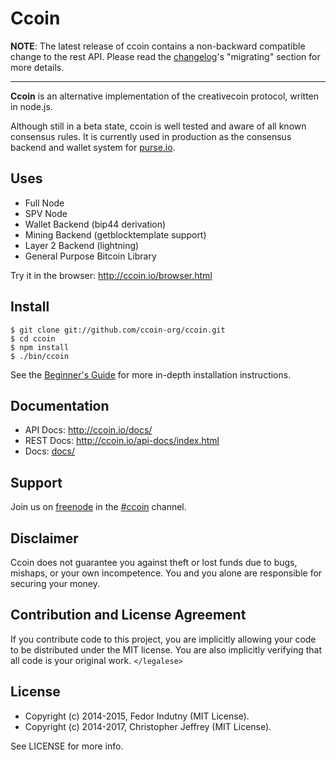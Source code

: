 # Ccoin

__NOTE__: The latest release of ccoin contains a non-backward compatible change
to the rest API. Please read the [changelog]'s "migrating" section for more
details.

---

**Ccoin** is an alternative implementation of the creativecoin protocol, written in
node.js.

Although still in a beta state, ccoin is well tested and aware of all known
consensus rules. It is currently used in production as the consensus backend
and wallet system for [purse.io][purse].

## Uses

- Full Node
- SPV Node
- Wallet Backend (bip44 derivation)
- Mining Backend (getblocktemplate support)
- Layer 2 Backend (lightning)
- General Purpose Bitcoin Library

Try it in the browser: http://ccoin.io/browser.html

## Install

```
$ git clone git://github.com/ccoin-org/ccoin.git
$ cd ccoin
$ npm install
$ ./bin/ccoin
```

See the [Beginner's Guide][guide] for more in-depth installation instructions.

## Documentation

- API Docs: http://ccoin.io/docs/
- REST Docs: http://ccoin.io/api-docs/index.html
- Docs: [docs/](docs/README.md)

## Support

Join us on [freenode][freenode] in the [#ccoin][irc] channel.

## Disclaimer

Ccoin does not guarantee you against theft or lost funds due to bugs, mishaps,
or your own incompetence. You and you alone are responsible for securing your
money.

## Contribution and License Agreement

If you contribute code to this project, you are implicitly allowing your code
to be distributed under the MIT license. You are also implicitly verifying that
all code is your original work. `</legalese>`

## License

- Copyright (c) 2014-2015, Fedor Indutny (MIT License).
- Copyright (c) 2014-2017, Christopher Jeffrey (MIT License).

See LICENSE for more info.

[purse]: https://purse.io
[guide]: https://github.com/ccoin-org/ccoin/blob/master/docs/Beginner's-Guide.md
[freenode]: https://freenode.net/
[irc]: irc://irc.freenode.net/ccoin
[changelog]: https://github.com/ccoin-org/ccoin/blob/master/CHANGELOG.md
